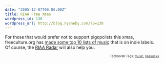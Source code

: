```yaml
---
date: "2005-12-07T00:00:00Z"
title: RIAA Free Xmas
wordpress_id: 130
wordpress_url: http://blog.ryaneby.com/?p=130
---
```

For those that would prefer not to support pigopolists this xmas, freeculture.org has <a href="http://freeculture.org/riaafree/">made some top 10 lists of music</a> that is on indie labels. Of course, the <a href="http://www.magnetbox.com/riaa/">RIAA Radar</a> will also help you.
<!-- technorati tags start --><p style="text-align:right;font-size:10px;">Technorati Tags: <a href="http://www.technorati.com/tag/music" rel="tag">music</a>, <a href="http://www.technorati.com/tag/riaasucks" rel="tag">riaasucks</a></p><!-- technorati tags end -->
